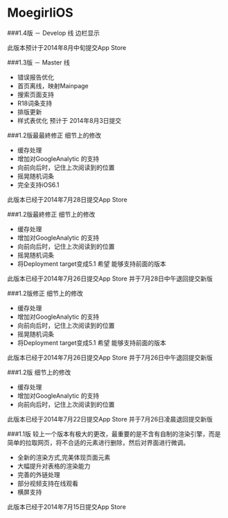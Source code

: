 MoegirliOS
==========

###1.4版 － Develop 线
边栏显示

此版本预计于2014年8月中旬提交App Store


###1.3版 － Master 线 
- 错误报告优化
- 首页离线，映射Mainpage
- 搜索页面支持
- R18词条支持
- 排版更新
- 样式表优化
预计于 2014年8月3日提交


###1.2版最最終修正
细节上的修改
- 缓存处理
- 增加对GoogleAnalytic 的支持
- 向前向后时，记住上次阅读到的位置
- 摇晃随机词条
- 完全支持iOS6.1

此版本已经于2014年7月28日提交App Store


###1.2版最終修正
细节上的修改
- 缓存处理
- 增加对GoogleAnalytic 的支持
- 向前向后时，记住上次阅读到的位置
- 摇晃随机词条
- 将Deployment target变成5.1 希望 能够支持前面的版本

此版本已经于2014年7月26日提交App Store
并于7月28日中午退回提交新版


###1.2版修正
细节上的修改
- 缓存处理
- 增加对GoogleAnalytic 的支持
- 向前向后时，记住上次阅读到的位置
- 摇晃随机词条
- 将Deployment target变成5.1 希望 能够支持前面的版本

此版本已经于2014年7月26日提交App Store
并于7月26日中午退回提交新版

###1.2版 
细节上的修改
- 缓存处理
- 增加对GoogleAnalytic 的支持
- 向前向后时，记住上次阅读到的位置

此版本已经于2014年7月22日提交App Store
并于7月26日凌晨退回提交新版


###1.1版
较上一个版本有极大的更改，最重要的是不含有自制的渲染引擎，而是简单的拉取网页，将不合适的元素进行删除，然后对界面进行微调。
- 全新的渲染方式,完美体现页面元素
- 大幅提升对表格的渲染能力
- 完善的外链处理
- 部分视频支持在线观看
- 横屏支持 

此版本已经于2014年7月15日提交App Store
